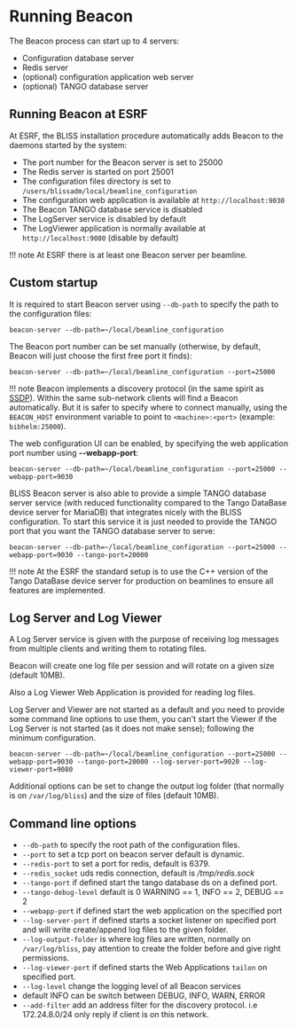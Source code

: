 # Running Beacon

The Beacon process can start up to 4 servers:

* Configuration database server
* Redis server
* (optional) configuration application web server
* (optional) TANGO database server

## Running Beacon at ESRF

At ESRF, the BLISS installation procedure automatically adds Beacon to the
daemons started by the system:

* The port number for the Beacon server is set to 25000
* The Redis server is started on port 25001
* The configuration files directory is set to `/users/blissadm/local/beamline_configuration`
* The configuration web application is available at `http://localhost:9030`
* The Beacon TANGO database service is disabled
* The LogServer service is disabled by default
* The LogViewer application is normally available at `http://localhost:9080` (disable by default)

!!! note
    At ESRF there is at least one Beacon server per beamline.

## Custom startup

It is required to start Beacon server using `--db-path` to specify the path to the configuration files:

    beacon-server --db-path=~/local/beamline_configuration

The Beacon port number can be set manually (otherwise, by default, Beacon will just choose the first free port it finds):

    beacon-server --db-path=~/local/beamline_configuration --port=25000

!!! note
    Beacon implements a discovery protocol (in the same spirit as [SSDP](https://en.wikipedia.org/wiki/Simple_Service_Discovery_Protocol)).
    Within the same sub-network clients will find a Beacon automatically.
    But it is safer to specify where to connect manually, using the `BEACON_HOST`
    environment variable to point to `<machine>:<port>` (example: `bibhelm:25000`).

The web configuration UI can be enabled, by specifying the web application port number using **--webapp-port**:

    beacon-server --db-path=~/local/beamline_configuration --port=25000 --webapp-port=9030

BLISS Beacon server is also able to provide a simple TANGO database server service (with reduced functionality compared to the Tango DataBase device server for MariaDB) that integrates nicely with the BLISS configuration. 
To start this service it is just needed to provide the TANGO port that you want the TANGO database server to serve:

    beacon-server --db-path=~/local/beamline_configuration --port=25000 --webapp-port=9030 --tango-port=20000

!!! note
    At the ESRF the standard setup is to use the C++ version of the Tango DataBase device server for production on beamlines to ensure all features are implemented.

## Log Server and Log Viewer ##

A Log Server service is given with the purpose of receiving log messages from multiple clients and writing them to rotating files.

Beacon will create one log file per session and will rotate on a given size (default 10MB).

Also a Log Viewer Web Application is provided for reading log files.

Log Server and Viewer are not started as a default and you need to provide some command line options to use them, you can't start the Viewer if the Log Server is not started (as it does not make sense); following the minimum configuration.

    beacon-server --db-path=~/local/beamline_configuration --port=25000 --webapp-port=9030 --tango-port=20000 --log-server-port=9020 --log-viewer-port=9080

Additional options can be set to change the output log folder (that normally is on `/var/log/bliss`) and the size of files (default 10MB).

## Command line options  ##

  - `--db-path` to specify the root path of the configuration files.
  - `--port` to set a tcp port on beacon server default is dynamic.
  - `--redis-port` to set a port for redis, default is 6379.
  - `--redis_socket` uds redis connection, default is */tmp/redis.sock*
  - `--tango-port` if defined start the tango database ds on a defined port.
  - `--tango-debug-level` default is 0 WARNING == 1, INFO == 2, DEBUG == 2
  - `--webapp-port` if defined start the web application on the specified port
  - `--log-server-port` if defined starts a socket listener on specified port and will write create/append log files to the given folder.
  - `--log-output-folder` is where log files are written, normally on `/var/log/bliss`, pay attention to create the folder before and give right permissions.
  - `--log-viewer-port` if defined starts the Web Applications `tailon` on specified port. 
  - `--log-level` change the logging level of all Beacon services
  - default INFO can be switch between DEBUG, INFO, WARN, ERROR
  - `--add-filter` add an address filter for the discovery protocol.
      i.e 172.24.8.0/24 only reply if client is on this network.
